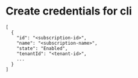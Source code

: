 # Create credentials for cli

```
[
  {
    "id": "<subscription-id>",
    "name": "<subscription-name>",
    "state": "Enabled",
    "tenantId": "<tenant-id>",
    ...
  }
]
```
